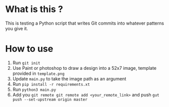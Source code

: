 # What is this ?
This is testing a Python script that writes Git commits into whatever patterns you give it.

# How to use 
1. Run `git init`
2. Use Paint or photoshop to draw a design into a 52x7 image, template provided in `template.png`
3. Update `main.py` to take the image path as an argument
4. Run `pip install -r requirements.xt`
5. Run `python3 main.py`
6. Add you `git remote git remote add <your_remote_link>` and push `gut push --set-upstream origin master`
